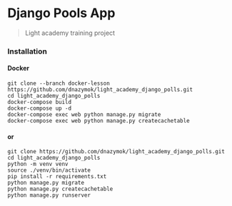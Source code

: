 # Django Pools App

> Light academy training project

### Installation
#### Docker

```
git clone --branch docker-lesson https://github.com/dnazymok/light_academy_django_polls.git
cd light_academy_django_polls
docker-compose build
docker-compose up -d
docker-compose exec web python manage.py migrate
docker-compose exec web python manage.py createcachetable
```

#### or

```
git clone https://github.com/dnazymok/light_academy_django_polls.git
cd light_academy_django_polls
python -m venv venv
source ./venv/bin/activate
pip install -r requirements.txt
python manage.py migrate
python manage.py createcachetable 
python manage.py runserver
```
